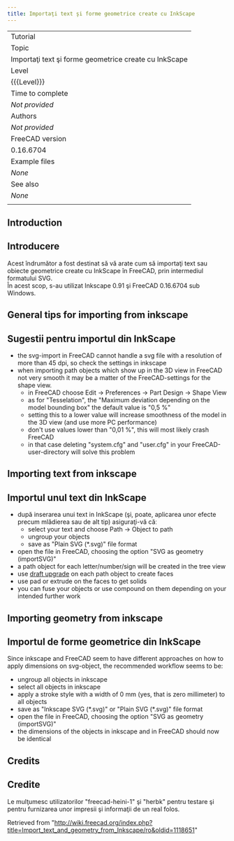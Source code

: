 ```yaml
---
title: Importaţi text şi forme geometrice create cu InkScape
---
```

|  |
| --- |
| Tutorial |
| Topic |
| Importaţi text şi forme geometrice create cu InkScape |
| Level |
| {{{Level}}} |
| Time to complete |
| *Not provided* |
| Authors |
| *Not provided* |
| FreeCAD version |
| 0.16.6704 |
| Example files |
| *None* |
| See also |
| *None* |
|  |

## Introduction

## Introducere

Acest îndrumător a fost destinat să vă arate cum să importaţi text sau obiecte geometrice create cu InkScape în FreeCAD, prin intermediul formatului SVG.  
În acest scop, s-au utilizat Inkscape 0.91 şi FreeCAD 0.16.6704 sub Windows.

## General tips for importing from inkscape

## Sugestii pentru importul din InkScape

* the svg-import in FreeCAD cannot handle a svg file with a resolution of more than 45 dpi, so check the settings in inkscape
* when importing path objects which show up in the 3D view in FreeCAD not very smooth it may be a matter of the FreeCAD-settings for the shape view.
  + in FreeCAD choose  Edit →  Preferences →  Part Design →  Shape View
  + as for "Tesselation", the "Maximum deviation depending on the model bounding box" the default value is "0,5 %"
  + setting this to a lower value will increase smoothness of the model in the 3D view (and use more PC performance)
  + don't use values lower than "0,01 %", this will most likely crash FreeCAD
  + in that case deleting "system.cfg" and "user.cfg" in your FreeCAD-user-directory will solve this problem

## Importing text from inkscape

## Importul unul text din InkScape

* după inserarea unui text in InkScape (şi, poate, aplicarea unor efecte precum mlădierea sau de alt tip) asiguraţi-vă căː
  + select your text and choose  Path →  Object to path
  + ungroup your objects
  + save as "Plain SVG (\*.svg)" file format
* open the file in FreeCAD, choosing the option "SVG as geometry (importSVG)"
* a path object for each letter/number/sign will be created in the tree view
* use [draft upgrade](/Draft_Upgrade "Draft Upgrade") on each path object to create faces
* use pad or extrude on the faces to get solids
* you can fuse your objects or use compound on them depending on your intended further work

## Importing geometry from inkscape

## Importul de forme geometrice din InkScape

Since inkscape and FreeCAD seem to have different approaches on how to apply dimensions on svg-object, the recommended workflow seems to be:

* ungroup all objects in inkscape
* select all objects in inkscape
* apply a stroke style with a width of 0 mm (yes, that is zero millimeter) to all objects
* save as "Inkscape SVG (\*.svg)" or "Plain SVG (\*.svg)" file format
* open the file in FreeCAD, choosing the option "SVG as geometry (importSVG)"
* the dimensions of the objects in inkscape and in FreeCAD should now be identical

## Credits

## Credite

Le mulţumesc utilizatorilor "freecad-heini-1" şi "herbk" pentru testare şi pentru furnizarea unor impresii şi informaţii de un real folos.

Retrieved from "<http://wiki.freecad.org/index.php?title=Import_text_and_geometry_from_Inkscape/ro&oldid=1118651>"